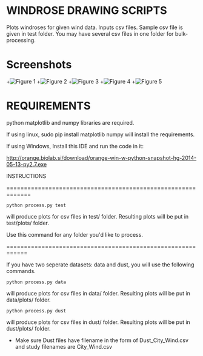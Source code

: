 WINDROSE DRAWING SCRIPTS
==========================

Plots windroses for given wind data. Inputs csv files. Sample csv file is given in test folder. You may have several csv files in one folder for bulk-processing.

Screenshots
=============

+![Figure 1](https://github.com/aladagemre/windrose-drawer/blob/master/test/plots/Nowhere_Wind-fig1.png)
+![Figure 2](https://github.com/aladagemre/windrose-drawer/blob/master/test/plots/Nowhere_Wind-fig2.png)
+![Figure 3](https://github.com/aladagemre/windrose-drawer/blob/master/test/plots/Nowhere_Wind-fig3.png)
+![Figure 4](https://github.com/aladagemre/windrose-drawer/blob/master/test/plots/Nowhere_Wind-fig4.png)
+![Figure 5](https://github.com/aladagemre/windrose-drawer/blob/master/test/plots/Nowhere_Wind-fig5.png)

REQUIREMENTS
==============
python matplotlib and numpy libraries are required.

If using linux,
    sudo pip install matplotlib numpy
will install the requirements.

If using Windows,
Install this IDE and run the code in it:

http://orange.biolab.si/download/orange-win-w-python-snapshot-hg-2014-05-13-py2.7.exe


INSTRUCTIONS
    
=============================================================

    python process.py test
    
will produce plots for csv files in test/ folder. Resulting plots will be put in test/plots/ folder.    

Use this command for any folder you'd like to process.


============================================================

If you have two seperate datasets: data and dust, you will use the following commands.
    
    python process.py data

will produce plots for csv files in data/ folder. Resulting plots will be put in data/plots/ folder.

    python process.py dust

will produce plots for csv files in dust/ folder. Resulting plots will be put in dust/plots/ folder.


* Make sure Dust files have filename in the form of Dust_City_Wind.csv and study filenames are City_Wind.csv

